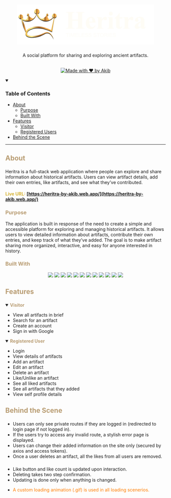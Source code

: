 <h1 align="center">
  <a href="https://heritra-by-akib.web.app/">
    <img src="./public/heritra_logo.png" alt="Logo"  height="125">
  </a>
</h1>

<div align="center">
  A social platform for sharing and exploring ancient artifacts.
  <br />
  <br />
  
[![Made with ❤️ by Akib](https://img.shields.io/badge/Made%20with%20%E2%9D%A4%EF%B8%8F--%20by%20Akib-594c21)
](https://github.com/akibur-r)

</div>

<details open="open">
<summary><h3>Table of Contents</h3></summary>

- [About](#about)
  - [Purpose](#purpose)
  - [Built With](#built-with)
- [Features](#features)
  - [Visitor](#visitor)
  - [Registered Users](#registered-user)
- [Behind the Scene](#behind-the-scene)

</details>

---

## <p style="color: #b89c72">About</p>

Heritra is a full-stack web application where people can explore and share information about historical artifacts. Users can view artifact details, add their own entries, like artifacts, and see what they’ve contributed.

#### <span style="color: #d6b336; font-weight: bold">Live URL:</span> [https://heritra-by-akib.web.app/](https://heritra-by-akib.web.app/)

### <p style="color: #b89c72">Purpose</p>

The application is built in response of the need to create a simple and accessible platform for exploring and managing historical artifacts. It allows users to view detailed information about artifacts, contribute their own entries, and keep track of what they’ve added. The goal is to make artifact sharing more organized, interactive, and easy for anyone interested in history.

### <p style="color: #b89c72">Built With</p>

<p align="center">
  <img src="https://img.shields.io/badge/Vite-646CFF?style=for-the-badge&logo=vite&logoColor=white" />
  <img src="https://img.shields.io/badge/React-20232A?style=for-the-badge&logo=react&logoColor=61DAFB" />
  <img src="https://img.shields.io/badge/shadcn/ui-000000?style=for-the-badge&logo=react&logoColor=white" />
  <img src="https://img.shields.io/badge/TailwindCSS-06B6D4?style=for-the-badge&logo=tailwindcss&logoColor=white" />
  <img src="https://img.shields.io/badge/React%20Router-CA4245?style=for-the-badge&logo=react-router&logoColor=white" />
  <img src="https://img.shields.io/badge/Firebase-FFCA28?style=for-the-badge&logo=firebase&logoColor=black" />
  <img src="https://img.shields.io/badge/axios-5A29E4?style=for-the-badge&logo=react&logoColor=white" />
  <img src="https://img.shields.io/badge/motion-F5B800?style=for-the-badge&logo=react&logoColor=black" />
  <img src="https://img.shields.io/badge/SweetAlert2-FF6C37?style=for-the-badge&logo=react&logoColor=white" />
  <img src="https://img.shields.io/badge/Swiper-6332F6?style=for-the-badge&logo=swiper&logoColor=white" />
  <img src="https://img.shields.io/badge/React%20Icons-61DAFB?style=for-the-badge&logo=react&logoColor=black" />
  <img src="https://img.shields.io/badge/React_Helmet-282C34?style=for-the-badge&logo=react&logoColor=61DAFB" />
</p>

## <p style="color: #b89c72">Features</p>

<details open="open">
<summary>
<span id="visitor" style="color: #b89c72; font-weight: 700">Visitor</span>
</summary>

- View all artifacts in brief
- Search for an artifact
- Create an account
- Sign in with Google
</details>

<details open="open">
<summary>
<span id="registered-user" style="color: #b89c72; font-weight: 700">Registered User</span>
</summary>

- Login
- View details of artifacts
- Add an artifact
- Edit an artifact
- Delete an artifact
- Like/Unlike an artifact
- See all liked artifacts
- See all artifacts that they added
- View self profile details
</details>

## <p style="color: #b89c72">Behind the Scene</p>

- Users can only see private routes if they are logged in (redirected to login page if not logged in).
- If the users try to access any invalid route, a stylish error page is displayed.
- Users can change their added information on the site only (secured by axios and access tokens).
- Once a user deletes an artifact, all the likes from all users are removed.

###

- Like button and like count is updated upon interaction.
- Deleting takes two step confirmation.
- Updating is done only when anything is changed.
- <p style="color: #ff7c00">A custom loading animation (.gif) is used in all loading scenerios.</p>
